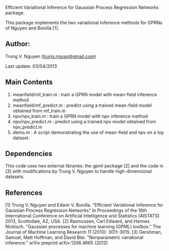Efficient Variational Inference for Gaussian Process Regression Networks package. 

This package implements the two variational inference methods for GPRNs of Nguyen and Bonilla [1].

Author: 
-----
Trung V. Nguyen (trung.ngvan@gmail.com)

Last update: 03/04/2013


Main Contents
-----------
1. meanfield/mf_train.m : train a GPRN model with mean-field inference method
2. meanfield/mf_predict.m : predict using a trained mean-field model obtained from mf_train.m
3. npv/npv_train.m : train a GPRN model with npv inference method
4. npv/npv_predict.m : predict using a trained npv model obtained from npv_predict.m
5. demo.m : A script demonstrating the use of mean-field and npv on a toy dataset.

Dependencies
------------------
This code uses two external libraries: the gpml package [2] and the code in [3]
with modifications by Trung V. Nguyen to handle high-dimensional datasets.

References
-----------
[1] Trung V. Nguyen and Edwin V. Bonilla.
"Efficient Variational Inference for Gaussian Process Regression Networks"
In Proceedings of the 16th International Conference on Artificial Intelligence and Statistics (AISTATS)
2013, Scottsdale, AZ, USA.
[2] Rasmussen, Carl Edward, and Hannes Nickisch.
"Gaussian processes for machine learning (GPML) toolbox."
The Journal of Machine Learning Research 11 (2010): 3011-3015.
[3] Gershman, Samuel, Matt Hoffman, and David Blei.
"Nonparametric variational inference."
arXiv preprint arXiv:1206.4665 (2012)

